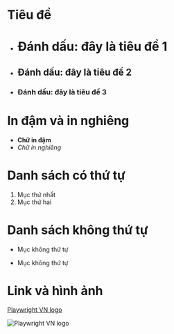 # Tiêu đề
* # Đánh dấu: đây là tiêu đề 1
* ## Đánh dấu: đây là tiêu đề 2
* ### Đánh dấu: đây là tiêu đề 3


# In đậm và in nghiêng
* **Chữ in đậm**
* *Chữ in nghiêng*

# Danh sách có thứ tự
1. Mục thứ nhất
2. Mục thứ hai

# Danh sách không thứ tự
- Mục không thứ tự
* Mục không thứ tự

# Link và hình ảnh
[Playwright VN logo](https://encrypted-tbn0.gstatic.com/images?q=tbn:ANd9GcSwz7NxIOd3X-azW9MgHbxeB8-F8p4U9KwNsg&s
)

![Playwright VN logo](https://encrypted-tbn0.gstatic.com/images?q=tbn:ANd9GcSwz7NxIOd3X-azW9MgHbxeB8-F8p4U9KwNsg&s
)

